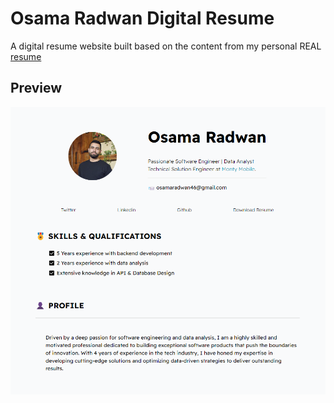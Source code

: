 # Osama Radwan Digital Resume

A digital resume website built based on the content from my personal REAL [resume](./assets/resume.pdf)

## Preview

<img src="assets/images/preview.png">
